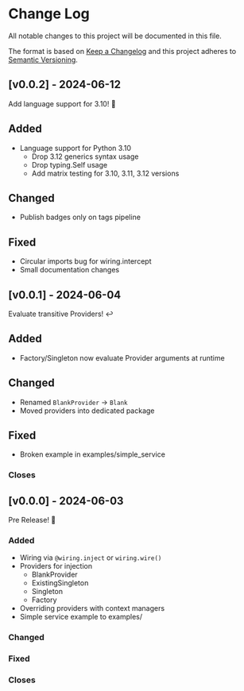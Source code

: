 # Change Log

All notable changes to this project will be documented in this file.

The format is based on [Keep a Changelog](http://keepachangelog.com/)
and this project adheres to [Semantic Versioning](http://semver.org/).

## [v0.0.2] - 2024-06-12

Add language support for 3.10! 🐍

## Added

- Language support for Python 3.10
    - Drop 3.12 generics syntax usage
    - Drop typing.Self usage
    - Add matrix testing for 3.10, 3.11, 3.12 versions

## Changed

- Publish badges only on tags pipeline

## Fixed

- Circular imports bug for wiring.intercept
- Small documentation changes

## [v0.0.1] - 2024-06-04

Evaluate transitive Providers! ↩️

## Added

- Factory/Singleton now evaluate Provider arguments at runtime

## Changed

- Renamed `BlankProvider` -> `Blank`
- Moved providers into dedicated package

## Fixed

- Broken example in examples/simple_service

### Closes

## [v0.0.0] - 2024-06-03

Pre Release! 🚀

### Added

- Wiring via `@wiring.inject` or `wiring.wire()`
- Providers for injection
    - BlankProvider
    - ExistingSingleton
    - Singleton
    - Factory
- Overriding providers with context managers
- Simple service example to examples/

### Changed

### Fixed

### Closes
